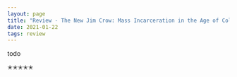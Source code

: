 ```yaml
---
layout: page
title: "Review - The New Jim Crow: Mass Incarceration in the Age of Colorblindness"
date: 2021-01-22 
tags: review
---
```


todo

✭✭✭✭✭
